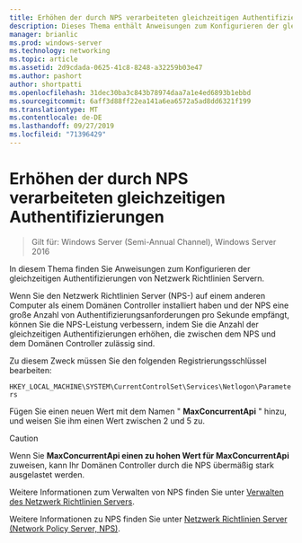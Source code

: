 ```yaml
---
title: Erhöhen der durch NPS verarbeiteten gleichzeitigen Authentifizierungen
description: Dieses Thema enthält Anweisungen zum Konfigurieren der gleichzeitigen Authentifizierungen von Netzwerk Richtlinien Servern in Windows Server 2016.
manager: brianlic
ms.prod: windows-server
ms.technology: networking
ms.topic: article
ms.assetid: 2d9cdada-0625-41c8-8248-a32259b03e47
ms.author: pashort
author: shortpatti
ms.openlocfilehash: 31dec30ba3c843b78974daa7a1e4ed6893b1ebbd
ms.sourcegitcommit: 6aff3d88ff22ea141a6ea6572a5ad8dd6321f199
ms.translationtype: MT
ms.contentlocale: de-DE
ms.lasthandoff: 09/27/2019
ms.locfileid: "71396429"
---
```

# <a name="increase-concurrent-authentications-processed-by-nps"></a>Erhöhen der durch NPS verarbeiteten gleichzeitigen Authentifizierungen

>Gilt für: Windows Server (Semi-Annual Channel), Windows Server 2016

In diesem Thema finden Sie Anweisungen zum Konfigurieren der gleichzeitigen Authentifizierungen von Netzwerk Richtlinien Servern.

Wenn Sie den Netzwerk Richtlinien Server \(NPS-\) auf einem anderen Computer als einem Domänen Controller installiert haben und der NPS eine große Anzahl von Authentifizierungsanforderungen pro Sekunde empfängt, können Sie die NPS-Leistung verbessern, indem Sie die Anzahl der gleichzeitigen Authentifizierungen erhöhen, die zwischen dem NPS und dem Domänen Controller zulässig sind.

Zu diesem Zweck müssen Sie den folgenden Registrierungsschlüssel bearbeiten: 

`HKEY_LOCAL_MACHINE\SYSTEM\CurrentControlSet\Services\Netlogon\Parameters`

Fügen Sie einen neuen Wert mit dem Namen " **MaxConcurrentApi** " hinzu, und weisen Sie ihm einen Wert zwischen 2 und 5 zu. 

>[!CAUTION]
>Wenn Sie **MaxConcurrentApi einen zu hohen Wert für MaxConcurrentApi** zuweisen, kann Ihr Domänen Controller durch die NPS übermäßig stark ausgelastet werden.

Weitere Informationen zum Verwalten von NPS finden Sie unter [Verwalten des Netzwerk Richtlinien Servers](nps-manage-top.md).

Weitere Informationen zu NPS finden Sie unter [Netzwerk Richtlinien Server (Network Policy Server, NPS)](nps-top.md).